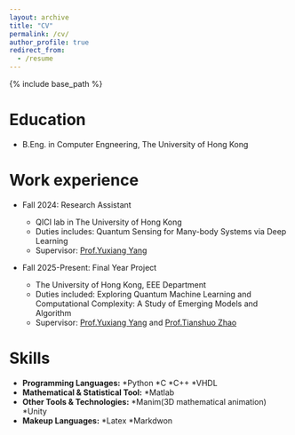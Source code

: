 ```yaml
---
layout: archive
title: "CV"
permalink: /cv/
author_profile: true
redirect_from:
  - /resume
---
```


{% include base_path %}

Education
======
<!-- * Ph.D in Version Control Theory, GitHub University, 2018 (expected)
* M.S. in Jekyll, GitHub University, 2014 -->
* B.Eng. in Computer Engneering, The University of Hong Kong

Work experience
======
* Fall 2024: Research Assistant
  * QICI lab in The University of Hong Kong
  * Duties includes: Quantum Sensing for Many-body Systems via Deep Learning
  * Supervisor: [Prof.Yuxiang Yang](https://yangyx09.github.io/)

* Fall 2025-Present: Final Year Project
  * The University of Hong Kong, EEE Department
  * Duties included: Exploring Quantum Machine Learning and Computational Complexity: A Study of Emerging Models and Algorithm
  * Supervisor: [Prof.Yuxiang Yang](https://yangyx09.github.io/) and [Prof.Tianshuo Zhao](https://www.eee.hku.hk/~tszhao/)

<!-- * Summer 2015: Research Assistant
  * GitHub University
  * Duties included: Tagging issues
  * Supervisor: Professor Git -->
  
Skills
======
* **Programming Languages:**
  *Python
  *C
  *C++
  *VHDL
* **Mathematical & Statistical Tool:**
  *Matlab
* **Other Tools & Technologies:**
  *Manim(3D mathematical animation)
  *Unity
* **Makeup Languages:**
  *Latex
  *Markdwon

<!-- Publications
======
  <ul>{% for post in site.publications reversed %}
    {% include archive-single-cv.html %}
  {% endfor %}</ul>
  
Talks
======
  <ul>{% for post in site.talks reversed %}
    {% include archive-single-talk-cv.html  %}
  {% endfor %}</ul>
  
Teaching
======
  <ul>{% for post in site.teaching reversed %}
    {% include archive-single-cv.html %}
  {% endfor %}</ul>
  
Service and leadership
======
* Currently signed in to 43 different slack teams -->
